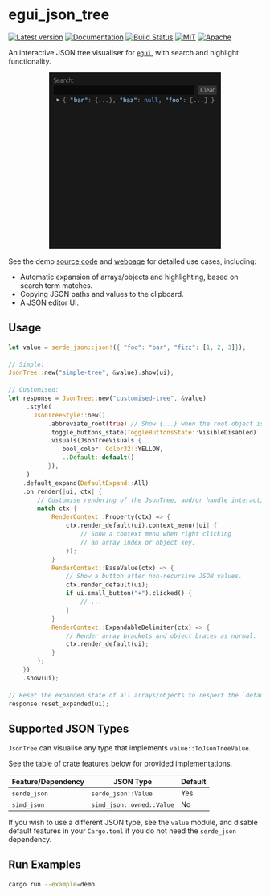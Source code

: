 # egui_json_tree

[![Latest version](https://img.shields.io/crates/v/egui_json_tree.svg)](https://crates.io/crates/egui_json_tree)
[![Documentation](https://docs.rs/egui_json_tree/badge.svg)](https://docs.rs/egui_json_tree)
[![Build Status](https://github.com/dmackdev/egui_json_tree/workflows/CI/badge.svg)](https://github.com/dmackdev/egui_json_tree/actions?workflow=CI)
[![MIT](https://img.shields.io/badge/license-MIT-blue.svg)](https://github.com/dmackdev/egui_json_tree/blob/master/LICENSE-MIT)
[![Apache](https://img.shields.io/badge/license-Apache-blue.svg)](https://github.com/dmackdev/egui_json_tree/blob/master/LICENSE-APACHE)

An interactive JSON tree visualiser for [`egui`](https://github.com/emilk/egui), with search and highlight functionality.

<p align="center">
  <img src="./media/search_example.gif" alt="Search Example"/>
</p>

See the demo [source code](./examples/demo) and [webpage](https://dmackdev.github.io/egui_json_tree) for detailed use cases, including:

- Automatic expansion of arrays/objects and highlighting, based on search term matches.
- Copying JSON paths and values to the clipboard.
- A JSON editor UI.

## Usage

```rust
let value = serde_json::json!({ "foo": "bar", "fizz": [1, 2, 3]});

// Simple:
JsonTree::new("simple-tree", &value).show(ui);

// Customised:
let response = JsonTree::new("customised-tree", &value)
     .style(
       JsonTreeStyle::new()
           .abbreviate_root(true) // Show {...} when the root object is collapsed.
           .toggle_buttons_state(ToggleButtonsState::VisibleDisabled)
           .visuals(JsonTreeVisuals {
               bool_color: Color32::YELLOW,
               ..Default::default()
           }),
     )
    .default_expand(DefaultExpand::All)
    .on_render(|ui, ctx| {
        // Customise rendering of the JsonTree, and/or handle interactions.
        match ctx {
            RenderContext::Property(ctx) => {
                ctx.render_default(ui).context_menu(|ui| {
                    // Show a context menu when right clicking
                    // an array index or object key.
                });
            }
            RenderContext::BaseValue(ctx) => {
                // Show a button after non-recursive JSON values.
                ctx.render_default(ui);
                if ui.small_button("+").clicked() {
                    // ...
                }
            }
            RenderContext::ExpandableDelimiter(ctx) => {
                // Render array brackets and object braces as normal.
                ctx.render_default(ui);
            }
        };
    })
    .show(ui);

// Reset the expanded state of all arrays/objects to respect the `default_expand` setting.
response.reset_expanded(ui);
```

## Supported JSON Types

`JsonTree` can visualise any type that implements `value::ToJsonTreeValue`.

See the table of crate features below for provided implementations.

| Feature/Dependency | JSON Type                 | Default |
| ------------------ | ------------------------- | ------- |
| `serde_json`       | `serde_json::Value`       | Yes     |
| `simd_json`        | `simd_json::owned::Value` | No      |

If you wish to use a different JSON type, see the `value` module, and disable default features in your `Cargo.toml` if you do not need the `serde_json` dependency.

## Run Examples

```bash
cargo run --example=demo
```
